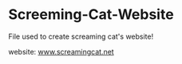 # Screeming-Cat-Website
File used to create screaming cat's website!

website: www.screamingcat.net
